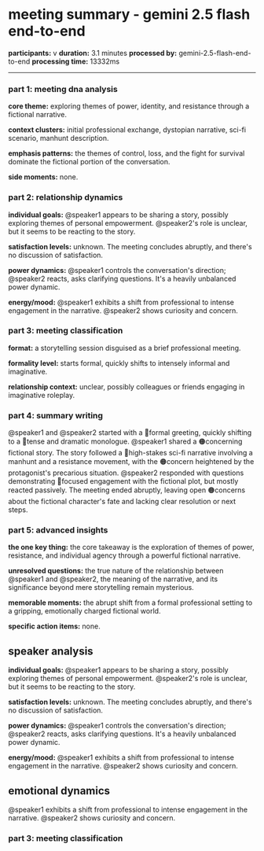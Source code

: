 # meeting summary - gemini 2.5 flash end-to-end

**participants:** v
**duration:** 3.1 minutes
**processed by:** gemini-2.5-flash-end-to-end
**processing time:** 13332ms

---

### part 1: meeting dna analysis

**core theme:** exploring themes of power, identity, and resistance through a fictional narrative.

**context clusters:** initial professional exchange, dystopian narrative, sci-fi scenario, manhunt description.

**emphasis patterns:**  the themes of control, loss, and the fight for survival dominate the fictional portion of the conversation.

**side moments:** none.

### part 2: relationship dynamics

**individual goals:** @speaker1 appears to be sharing a story, possibly exploring themes of personal empowerment. @speaker2's role is unclear, but it seems to be reacting to the story.

**satisfaction levels:** unknown. The meeting concludes abruptly, and there's no discussion of satisfaction.

**power dynamics:** @speaker1 controls the conversation's direction; @speaker2 reacts, asks clarifying questions.  It's a heavily unbalanced power dynamic.

**energy/mood:**  @speaker1 exhibits a shift from professional to intense engagement in the narrative. @speaker2 shows curiosity and concern.


### part 3: meeting classification

**format:**  a storytelling session disguised as a brief professional meeting.

**formality level:** starts formal, quickly shifts to intensely informal and imaginative.

**relationship context:** unclear, possibly colleagues or friends engaging in imaginative roleplay.

### part 4: summary writing

@speaker1 and @speaker2 started with a 🔴formal greeting, quickly shifting to a 🔴tense and dramatic monologue. @speaker1 shared a 🟠concerning fictional story. The story followed a 🔴high-stakes sci-fi narrative involving a manhunt and a resistance movement, with the 🟠concern heightened by the protagonist's precarious situation.   @speaker2 responded with questions demonstrating 🔵focused engagement with the fictional plot, but mostly reacted passively. The meeting ended abruptly, leaving open 🟠concerns about the fictional character's fate and lacking clear resolution or next steps.

### part 5: advanced insights

**the one key thing:**  the core takeaway is the exploration of themes of power, resistance, and individual agency through a powerful fictional narrative.

**unresolved questions:** the true nature of the relationship between @speaker1 and @speaker2, the meaning of the narrative, and its significance beyond mere storytelling remain mysterious.

**memorable moments:** the abrupt shift from a formal professional setting to a gripping, emotionally charged fictional world.

**specific action items:** none.

## speaker analysis
**individual goals:** @speaker1 appears to be sharing a story, possibly exploring themes of personal empowerment. @speaker2's role is unclear, but it seems to be reacting to the story.

**satisfaction levels:** unknown. The meeting concludes abruptly, and there's no discussion of satisfaction.

**power dynamics:** @speaker1 controls the conversation's direction; @speaker2 reacts, asks clarifying questions.  It's a heavily unbalanced power dynamic.

**energy/mood:**  @speaker1 exhibits a shift from professional to intense engagement in the narrative. @speaker2 shows curiosity and concern.

## emotional dynamics
@speaker1 exhibits a shift from professional to intense engagement in the narrative. @speaker2 shows curiosity and concern.


### part 3: meeting classification